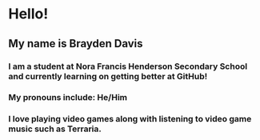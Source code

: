 # Hello!
## My name is Brayden Davis
### I am a student at Nora Francis Henderson Secondary School and currently learning on getting better at GitHub!
### My pronouns include: He/Him
### I love playing video games along with listening to video game music such as Terraria.

<!--
**B1L4L4HM4D/B1L4L4HM4D** is a ✨ _special_ ✨ repository because its `README.md` (this file) appears on your GitHub profile.

Here are some ideas to get you started:

- 🔭 I’m currently working on ...
- 🌱 I’m currently learning ...
- 👯 I’m looking to collaborate on ...
- 🤔 I’m looking for help with ...
- 💬 Ask me about ...
- 📫 How to reach me: ...
- 😄 Pronouns: ...
- ⚡ Fun fact: ...
-->
